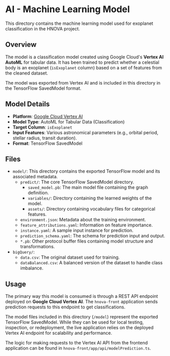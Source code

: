 # AI - Machine Learning Model

This directory contains the machine learning model used for exoplanet classification in the HNOVA project.

## Overview

The model is a classification model created using Google Cloud's **Vertex AI AutoML** for tabular data. It has been trained to predict whether a celestial body is an exoplanet (`isExoplanet` column) based on a set of features from the cleaned dataset.

The model was exported from Vertex AI and is included in this directory in the TensorFlow SavedModel format.

## Model Details

- **Platform**: [Google Cloud Vertex AI](https://cloud.google.com/vertex-ai)
- **Model Type**: AutoML for Tabular Data (Classification)
- **Target Column**: `isExoplanet`
- **Input Features**: Various astronomical parameters (e.g., orbital period, stellar radius, transit duration).
- **Format**: TensorFlow SavedModel

## Files

- `model/`: This directory contains the exported TensorFlow model and its associated metadata.
  - `predict/`: The core TensorFlow SavedModel directory.
    - `saved_model.pb`: The main model file containing the graph definition.
    - `variables/`: Directory containing the learned weights of the model.
    - `assets/`: Directory containing vocabulary files for categorical features.
  - `environment.json`: Metadata about the training environment.
  - `feature_attributions.yaml`: Information on feature importance.
  - `instance.yaml`: A sample input instance for prediction.
  - `prediction_schema.yaml`: The schema for prediction input and output.
  - `*.pb`: Other protocol buffer files containing model structure and transformations.
- `bigQuery/`:
  - `data.csv`: The original dataset used for training.
  - `dataBalanced.csv`: A balanced version of the dataset to handle class imbalance.

## Usage

The primary way this model is consumed is through a REST API endpoint deployed on **Google Cloud Vertex AI**. The `hnova-front` application sends prediction requests to this endpoint to get classifications.

The model files included in this directory (`/model`) represent the exported TensorFlow SavedModel. While they can be used for local testing, inspection, or redeployment, the live application relies on the deployed Vertex AI endpoint for scalability and performance.

The logic for making requests to the Vertex AI API from the frontend application can be found in `hnova-front/app/api/modelPrediction.ts`.


